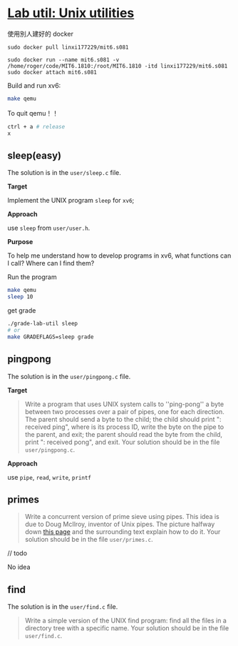 # [Lab util: Unix utilities](https://pdos.csail.mit.edu/6.828/2022/labs/util.html)

使用別人建好的 docker

``` shell
sudo docker pull linxi177229/mit6.s081

sudo docker run --name mit6.s081 -v /home/roger/code/MIT6.1810:/root/MIT6.1810 -itd linxi177229/mit6.s081 
sudo docker attach mit6.s081 
```

Build and run xv6:

``` sh
make qemu
```

To quit qemu！！

``` sh
ctrl + a # release
x
```



## sleep(easy)

The solution is in the `user/sleep.c` file.

**Target** 

Implement the UNIX program `sleep` for `xv6`; 

**Approach**

use `sleep` from `user/user.h`.

**Purpose**

To help me understand how to develop programs in xv6, what functions can I call? Where can I find them?



Run the program
``` sh
make qemu
sleep 10
```

get grade

``` sh
./grade-lab-util sleep
# or
make GRADEFLAGS=sleep grade
```



## pingpong

The solution is in the `user/pingpong.c` file.

**Target**

> Write a program that uses UNIX system calls to ''ping-pong'' a byte between two processes over a pair of pipes, one for each direction. The parent should send a byte to the child; the child should print "<pid>: received ping", where <pid> is its process ID, write the byte on the pipe to the parent, and exit; the parent should read the byte from the child, print "<pid>: received pong", and exit. Your solution should be in the file `user/pingpong.c`.

**Approach**

use `pipe`, `read`,  `write`,  `printf`



## primes

> Write a concurrent version of prime sieve using pipes. This idea is due to Doug McIlroy, inventor of Unix pipes. The picture halfway down [this page](http://swtch.com/~rsc/thread/) and the surrounding text explain how to do it. Your solution should be in the file `user/primes.c`.

// todo

No idea



## find

The solution is in the `user/find.c` file.

> Write a simple version of the UNIX find program: find all the files in a directory tree with a specific name. Your solution should be in the file `user/find.c`.
